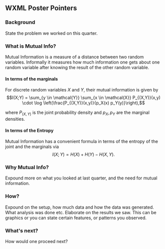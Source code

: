 ## WXML Poster Pointers

### Background
State the problem we worked on this quarter.

### What is Mutual Info?
Mutual Information is a measure of a distance between two random variables. Informally it measures how much information one gets about one random variable after knowing the result of the other random variable. 

#### In terms of the marginals
For discrete random variables $X$ and $Y$, their mutual information is given by $$I(X;Y) = \sum_{y \in \mathcal{Y}} \sum_{x \in \mathcal{X}} P_{(X,Y)}(x,y) \cdot \log \left(\frac{P_{(X,Y)}(x,y)}{p_X(x) p_Y(y)}\right),$$

where $P_{(X,Y)}$ is the joint probability density and $p_X, p_Y$ are the marginal densities.

#### In terms of the Entropy
Mutual Information has a convenient formula in terms of the entropy of the joint and the marginals via
$$I(X;Y) = H(X) + H(Y) - H(X,Y).$$

### Why Mutual Info?
Expound more on what you looked at last quarter, and the need for mutual information.

### How?
Expound on the setup, how much data and how the data was generated. What analysis was done etc.
Elaborate on the results we saw.
This can be graphics or you can state certain features, or patterns you observed.

### What's next?
How would one proceed next? 
